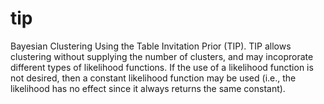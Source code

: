 # tip
Bayesian Clustering Using the Table Invitation Prior (TIP). TIP allows clustering without supplying the number of clusters, and may incoprorate different types of likelihood functions. If the use of a likelihood function is not desired, then a constant likelihood function may be used (i.e., the likelihood has no effect since it always returns the same constant). 

